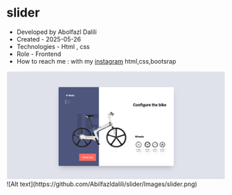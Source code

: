 # slider
- Developed by Abolfazl Dalili
- Created - 2025-05-26
- Technologies  - Html , css 
- Role - Frontend
- How to reach me : with my [instagram](https://www.instagram.com/abolfazl_dalili2023)
html,css,bootsrap
<img src="./slider/Images/slider.png" alt="project">
![Alt text](https://github.com/Abilfazldalili/slider/Images/slider.png)

